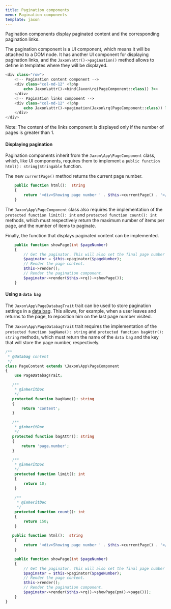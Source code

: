 ```yaml
---
title: Pagination components
menu: Pagination components
template: jaxon
---
```


Pagination components display paginated content and the corresponding pagination links.

The pagination component is a UI component, which means it will be attached to a DOM node.
It has another UI component for displaying pagination links, and the `Jaxon\attr()->pagination()` method allows to define in templates where they will be displayed.

```php
<div class="row">
    <!-- Pagination content component -->
    <div class="col-md-12" <?php
        echo Jaxon\attr()->bind(Jaxon\rq(PageComponent::class)) ?>>
    </div>
    <!-- Pagination links component -->
    <div class="col-md-12" <?php
        echo Jaxon\attr()->pagination(Jaxon\rq(PageComponent::class)) ?>>
    </div>
</div>
```

Note: The content of the links component is displayed only if the number of pages is greater than 1.

#### Displaying pagination

Pagination components inherit from the `Jaxon\App\PageComponent` class, which, like UI components, requires them to implement a `public function html(): string|Stringable` function.

The new `currentPage()` method returns the current page number.

```php
    public function html():  string
    {
        return '<div>Showing page number ' . $this->currentPage() . '</div>';
    }
```

The `Jaxon\App\PageComponent` class also requires the implementation of the `protected function limit(): int` and `protected function count(): int` methods, which must respectively return the maximum number of items per page, and the number of items to paginate.

Finally, the function that displays paginated content can be implemented.

```php
    public function showPage(int $pageNumber)
    {
        // Get the paginator. This will also set the final page number value.
        $paginator = $this->paginator($pageNumber);
        // Render the page content.
        $this->render();
        // Render the pagination component.
        $paginator->render($this->rq()->showPage());
    }
```

#### Using a `data bag`

The `Jaxon\App\PageDatabagTrait` trait can be used to store pagination settings in a [data bag](../databags.html).
This allows, for example, when a user leaves and returns to the page, to reposition him on the last page number visited.

The `Jaxon\App\PageDatabagTrait` trait requires the implementation of the `protected function bagName(): string` and `protected function bagAttr(): string` methods, which must return the name of the `data bag` and the key that will store the page number, respectively.

```php
/**
 * @databag content
 */
class PageContent extends \Jaxon\App\PageComponent
{
    use PageDatabagTrait;

   /**
    * @inheritDoc
    */
   protected function bagName(): string
   {
       return 'content';
   }

   /**
    * @inheritDoc
    */
   protected function bagAttr(): string
   {
       return 'page.number';
   }

   /**
    * @inheritDoc
    */
    protected function limit(): int
    {
        return 10;
    }
 
    /**
     * @inheritDoc
     */
    protected function count(): int
    {
        return 150;
    }
 
   public function html():  string
    {
        return '<div>Showing page number ' . $this->currentPage() . '</div>';
    }

    public function showPage(int $pageNumber)
    {
        // Get the paginator. This will also set the final page number value.
        $paginator = $this->paginator($pageNumber);
        // Render the page content.
        $this->render();
        // Render the pagination component.
        $paginator->render($this->rq()->showPage(pm()->page()));
    }
}
```
